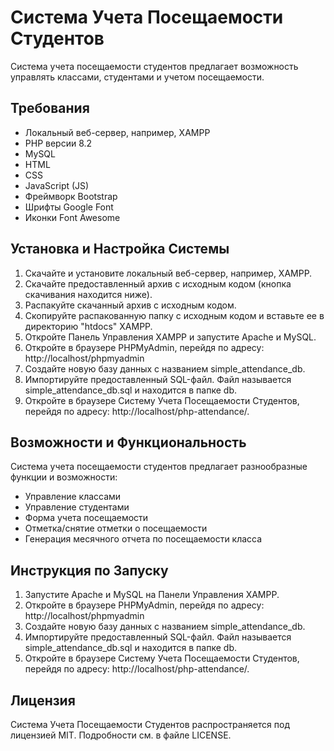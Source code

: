 # Система Учета Посещаемости Студентов

Система учета посещаемости студентов предлагает возможность управлять классами, студентами и учетом посещаемости.

## Требования

- Локальный веб-сервер, например, XAMPP
- PHP версии 8.2
- MySQL
- HTML
- CSS
- JavaScript (JS)
- Фреймворк Bootstrap
- Шрифты Google Font
- Иконки Font Awesome

## Установка и Настройка Системы

1. Скачайте и установите локальный веб-сервер, например, XAMPP.
2. Скачайте предоставленный архив с исходным кодом (кнопка скачивания находится ниже).
3. Распакуйте скачанный архив с исходным кодом.
4. Скопируйте распакованную папку с исходным кодом и вставьте ее в директорию "htdocs" XAMPP.
5. Откройте Панель Управления XAMPP и запустите Apache и MySQL.
6. Откройте в браузере PHPMyAdmin, перейдя по адресу: http://localhost/phpmyadmin
7. Создайте новую базу данных с названием simple_attendance_db.
8. Импортируйте предоставленный SQL-файл. Файл называется simple_attendance_db.sql и находится в папке db.
9. Откройте в браузере Систему Учета Посещаемости Студентов, перейдя по адресу: http://localhost/php-attendance/.

## Возможности и Функциональность

Система учета посещаемости студентов предлагает разнообразные функции и возможности:

- Управление классами
- Управление студентами
- Форма учета посещаемости
- Отметка/снятие отметки о посещаемости
- Генерация месячного отчета по посещаемости класса

## Инструкция по Запуску

1. Запустите Apache и MySQL на Панели Управления XAMPP.
2. Откройте в браузере PHPMyAdmin, перейдя по адресу: http://localhost/phpmyadmin
3. Создайте новую базу данных с названием simple_attendance_db.
4. Импортируйте предоставленный SQL-файл. Файл называется simple_attendance_db.sql и находится в папке db.
5. Откройте в браузере Систему Учета Посещаемости Студентов, перейдя по адресу: http://localhost/php-attendance/.

## Лицензия

Система Учета Посещаемости Студентов распространяется под лицензией MIT. Подробности см. в файле LICENSE.
